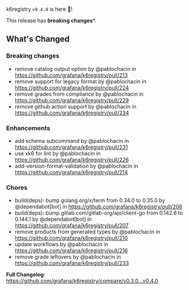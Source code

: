 k6registry `v0.4.0` is here 🎉!

This release has **breaking changes***.

## What's Changed

### Breaking changes

* remove catalog output option by @pablochacin in https://github.com/grafana/k6registry/pull/213
* remove support for legacy format by @pablochacin in https://github.com/grafana/k6registry/pull/224
* remove grades from compliance by @pablochacin in https://github.com/grafana/k6registry/pull/229
* remove github action support by @pablochacin in https://github.com/grafana/k6registry/pull/234

### Enhancements
* add schema subcommand by @pablochacin in https://github.com/grafana/k6registry/pull/231
* use xk6 for lint by @pablochacin in https://github.com/grafana/k6registry/pull/226
* add-version-format-validation by @pablochacin in https://github.com/grafana/k6registry/pull/214

### Chores
* build(deps): bump golang.org/x/term from 0.34.0 to 0.35.0 by @dependabot[bot] in https://github.com/grafana/k6registry/pull/206
* build(deps): bump gitlab.com/gitlab-org/api/client-go from 0.142.6 to 0.144.1 by @dependabot[bot] in https://github.com/grafana/k6registry/pull/207
* remove products from generated types by @pablochacin in https://github.com/grafana/k6registry/pull/210
* update workflows by @pablochacin in https://github.com/grafana/k6registry/pull/216
* remove grade leftovers by @pablochacin in https://github.com/grafana/k6registry/pull/233

**Full Changelog**: https://github.com/grafana/k6registry/compare/v0.3.0...v0.4.0